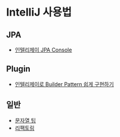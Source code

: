 # IntelliJ 사용법


## JPA
* [인텔리제이 JPA Console](https://github.com/cheese10yun/IntelliJ/blob/master/JPA/JPA-Console.md)

## Plugin
* [인텔리제이로 Builder Pattern 쉽게 구현하기](https://github.com/cheese10yun/IntelliJ/blob/master/plugin/builder-pattern.md)

## 일반
* [문자열 팁](https://github.com/cheese10yun/IntelliJ/blob/master/nomal/%EB%AC%B8%EC%9E%90%EC%97%B4.md)
* [리팩토링](https://github.com/cheese10yun/IntelliJ/blob/master/nomal/refactoring.md)
